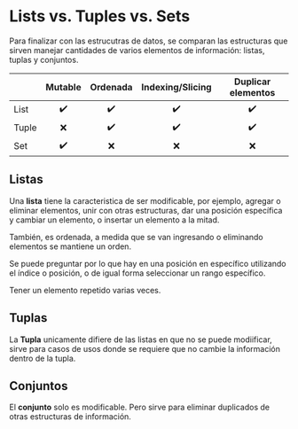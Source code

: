# Lists vs. Tuples vs. Sets

Para finalizar con las estrucutras de datos, se comparan las estructuras que sirven manejar cantidades de varios elementos de información: listas, tuplas y conjuntos.

| | Mutable | Ordenada | Indexing/Slicing | Duplicar elementos |
| --- | :---: | :---: | :---: | :---: |
| List | ✔️ | ✔️ | ✔️ | ✔️ |
| Tuple | ❌ | ✔️ | ✔️ | ✔️ |
| Set | ✔️ | ❌ | ❌ | ❌ |

## Listas

Una **lista** tiene la caracteristica de ser modificable, por ejemplo, agregar o eliminar elementos, unir con otras estructuras, dar una posición específica y cambiar un elemento, o insertar un elemento a la mitad.

También, es ordenada, a medida que se van ingresando o eliminando elementos se mantiene un orden.

Se puede preguntar por lo que hay en una posición en específico utilizando el índice o posición, o de igual forma seleccionar un rango específico.

Tener un elemento repetido varias veces.

## Tuplas

La **Tupla** unicamente difiere de las listas en que no se puede modiificar, sirve para casos de usos donde se requiere que no cambie la información dentro de la tupla.

## Conjuntos

El **conjunto** solo es modificable. Pero sirve para eliminar duplicados de otras estructuras de información.
